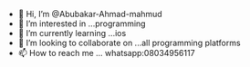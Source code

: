 - 👋 Hi, I’m @Abubakar-Ahmad-mahmud
- 👀 I’m interested in ...programming
- 🌱 I’m currently learning ...ios
- 💞️ I’m looking to collaborate on ...all programming platforms
- 📫 How to reach me ... whatsapp:08034956117

<!---
Ahmad-mahmud/Ahmad-mahmud is a ✨ special ✨ repository because its `README.md` (this file) appears on your GitHub profile.
You can click the Preview link to take a look at your changes.
--->
